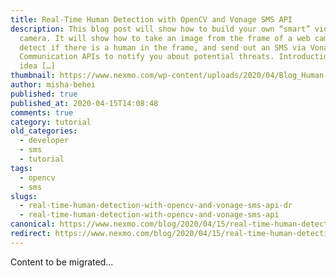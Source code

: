 ```yaml
---
title: Real-Time Human Detection with OpenCV and Vonage SMS API
description: This blog post will show how to build your own “smart” video
  camera. It will show how to take an image from the frame of a web camera,
  detect if there is a human in the frame, and send out an SMS via Vonage
  Communication APIs to notify you about potential threats. Introduction This
  idea […]
thumbnail: https://www.nexmo.com/wp-content/uploads/2020/04/Blog_Human-Detection_1200x600.png
author: misha-behei
published: true
published_at: 2020-04-15T14:08:48
comments: true
category: tutorial
old_categories:
  - developer
  - sms
  - tutorial
tags:
  - opencv
  - sms
slugs:
  - real-time-human-detection-with-opencv-and-vonage-sms-api-dr
  - real-time-human-detection-with-opencv-and-vonage-sms-api
canonical: https://www.nexmo.com/blog/2020/04/15/real-time-human-detection-with-opencv-and-vonage-sms-api-dr
redirect: https://www.nexmo.com/blog/2020/04/15/real-time-human-detection-with-opencv-and-vonage-sms-api-dr
---
```

Content to be migrated...